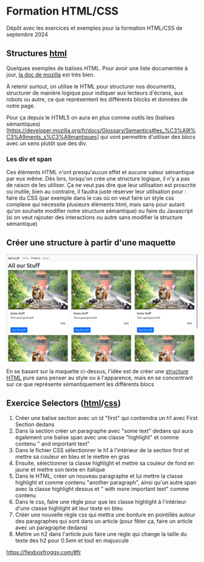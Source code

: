 # Formation HTML/CSS

Dépôt avec les exercices et exemples pour la formation HTML/CSS de septembre 2024


## Structures [html](first.html)
Quelques exemples de balises HTML. Pour avoir une liste documentée à jour, [la doc de mozilla](https://developer.mozilla.org/fr/docs/Web/HTML/Element) est très bien.

À retenir surtout, on utilise le HTML pour structurer nos documents, structurer de manière logique pour indiquer aux lecteurs d'écrans, aux robots ou autre, ce que représentent les différents blocks et données de notre page.

Pour ça depuis le HTML5 on aura en plus comme outils les (balises sémantiques)[https://developer.mozilla.org/fr/docs/Glossary/Semantics#les_%C3%A9l%C3%A9ments_s%C3%A9mantiques] qui vont permettre d'utiliser des blocs avec un sens plutôt que des div.

### Les div et span
Ces éléments HTML n'ont presqu'aucun effet et aucune valeur sémantique par eux même. Dès lors, lorsqu'on crée une structure logique, il n'y a pas de raison de les utiliser. Ça ne veut pas dire que leur utilisation est proscrite ou inutile, bien au contraire, il faudra juste réserver leur utilisation pour : faire du CSS (par exemple dans le cas où on veut faire un style css complexe qui nécessite plusieurs éléments html, mais sans pour autant qu'on souhaite modifier notre structure sémantique) ou faire du Javascript (si on veut rajouter des interactions ou autre sans modifier la structure sémantique)

## Créer une structure à partir d'une maquette
![maquette](maquettes/exo-page2.png)

En se basant sur la maquette ci-dessus, l'idée est de créer une [structure HTML](exo-structure.html) pure sans penser au style ou à l'apparence, mais en se concentrant sur ce que représente sémantiquement les différents blocs

## Exercice Selectors ([html](exo-selector.html)/[css](css/exo-selector.css))
1. Créer une balise section avec un id "first" qui contiendra un h1 avec First Section dedans
2. Dans la section créer un paragraphe avec "some text" dedans qui aura également une balise span avec une classe "highlight"  et comme contenu " and important text"
3. Dans le fichier CSS sélectionner le h1 à l'intérieur de la section first et mettre sa couleur en bleu et le mettre en gras
4. Ensuite, sélectionner la classe highlight et mettre sa couleur de fond en jaune et mettre son texte en italique
5. Dans le HTML, créer un nouveau paragraphe et lui mettre la  classe highlight et comme contenu "another paragraph", ainsi qu'un autre span avec la classe highlight dessus et " with more important text" comme contenu
6. Dans le css, faire une règle pour que les classe highlight à l'intérieur d'une classe highlight ait leur texte en bleu
7. Créer une nouvelle règle css qui mettra une bordure en pointillés autour des paragraphes qui sont dans un article (pour fêter ça,  faire un article avec un paragraphe dedans)
8. Mettre un h2 dans l'article puis faire une règle qui change la taille du texte des h2 pour 0.5em et tout en majuscule 


https://flexboxfroggy.com/#fr